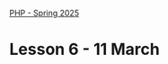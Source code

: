 [PHP - Spring 2025](https://github.com/arturomorarioja-kea/WD_PHP_F25/blob/main/README.md)

# Lesson 6 - 11 March

[--> Download Apache Web Server slides]: #
[--> Download Web API slides]: #
[--> Apache VHosts: get info from amri.keadigital@gmail.com]: #
[--> circe_app: get info from amri.keadigital@gmail.com]: #
[--> git pull https://github.com/arturomorarioja/php_employees_rest_api]: #
[--> git pull https://github.com/arturomorarioja/kea-movie-manager-rest-api]: #
[--> demo API: the movies database, then they complete at home]: #

[## In-class exercises]: #

[### Apache Web Server]: #
[Practice editing `httpd.conf`/`apache2.conf`. Get inspiration from the the slide deck **Apache Web Server**]: #

[## Homework]: #
[Check out these slides:]: #
[- **Web Servers** and **Apache Web Server**]: #
[Check out these code samples:]: #
[- Sessions(https://github.com/arturomorarioja/php_sessions)]: #
[Check out these code samples:]: #
[- Poems(https://github.com/arturomorarioja/php_oop_poems). OOP, API and file management example]: #
[- Movies coding style(https://github.com/arturomorarioja/php_movies_coding_style). The same CRUD application as spaghetti code, procedural, OOP and OOP with inheritance. Notice that there are no proper API architectural style or HTTP return codes]: #
[- Employees(https://github.com/arturomorarioja/php_employees_rest_api). REST API]: #

[### Exercises]: #
[- Turn the poems API into a REST API]: #
[- Create a RESTful API for the movies database(https://github.com/arturomorarioja-kea/WD_PHP_F25/blob/main/Lesson06/movies.sql) with the following specification:]: #
[--> copy/paste it from kea-movie-manager-rest-api]: #
